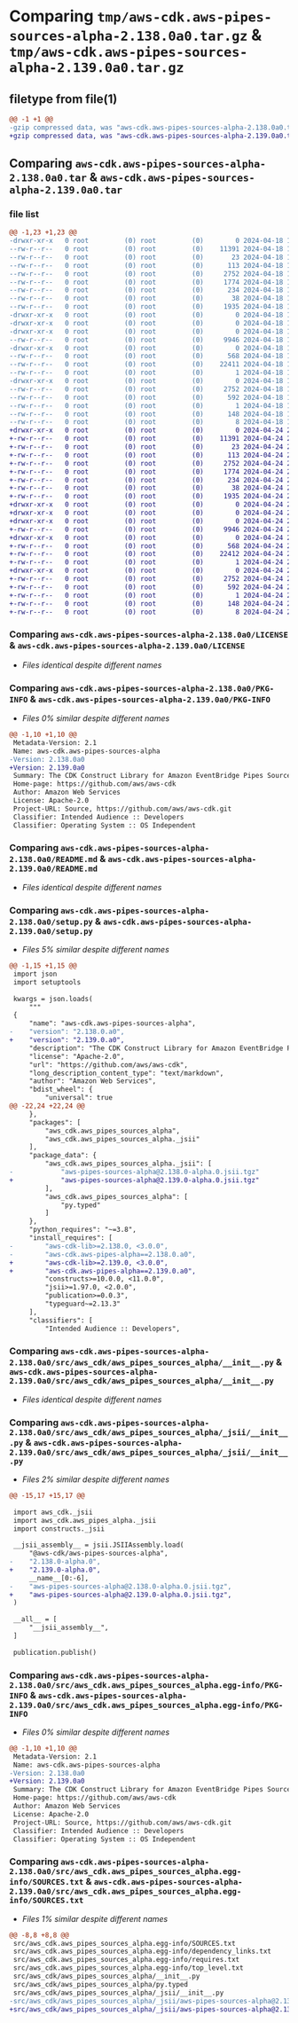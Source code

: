 # Comparing `tmp/aws-cdk.aws-pipes-sources-alpha-2.138.0a0.tar.gz` & `tmp/aws-cdk.aws-pipes-sources-alpha-2.139.0a0.tar.gz`

## filetype from file(1)

```diff
@@ -1 +1 @@
-gzip compressed data, was "aws-cdk.aws-pipes-sources-alpha-2.138.0a0.tar", last modified: Thu Apr 18 17:56:31 2024, max compression
+gzip compressed data, was "aws-cdk.aws-pipes-sources-alpha-2.139.0a0.tar", last modified: Wed Apr 24 21:02:46 2024, max compression
```

## Comparing `aws-cdk.aws-pipes-sources-alpha-2.138.0a0.tar` & `aws-cdk.aws-pipes-sources-alpha-2.139.0a0.tar`

### file list

```diff
@@ -1,23 +1,23 @@
-drwxr-xr-x   0 root         (0) root         (0)        0 2024-04-18 17:56:31.756142 aws-cdk.aws-pipes-sources-alpha-2.138.0a0/
--rw-r--r--   0 root         (0) root         (0)    11391 2024-04-18 17:56:22.000000 aws-cdk.aws-pipes-sources-alpha-2.138.0a0/LICENSE
--rw-r--r--   0 root         (0) root         (0)       23 2024-04-18 17:56:22.000000 aws-cdk.aws-pipes-sources-alpha-2.138.0a0/MANIFEST.in
--rw-r--r--   0 root         (0) root         (0)      113 2024-04-18 17:56:22.000000 aws-cdk.aws-pipes-sources-alpha-2.138.0a0/NOTICE
--rw-r--r--   0 root         (0) root         (0)     2752 2024-04-18 17:56:31.756142 aws-cdk.aws-pipes-sources-alpha-2.138.0a0/PKG-INFO
--rw-r--r--   0 root         (0) root         (0)     1774 2024-04-18 17:56:22.000000 aws-cdk.aws-pipes-sources-alpha-2.138.0a0/README.md
--rw-r--r--   0 root         (0) root         (0)      234 2024-04-18 17:56:22.000000 aws-cdk.aws-pipes-sources-alpha-2.138.0a0/pyproject.toml
--rw-r--r--   0 root         (0) root         (0)       38 2024-04-18 17:56:31.756142 aws-cdk.aws-pipes-sources-alpha-2.138.0a0/setup.cfg
--rw-r--r--   0 root         (0) root         (0)     1935 2024-04-18 17:56:22.000000 aws-cdk.aws-pipes-sources-alpha-2.138.0a0/setup.py
-drwxr-xr-x   0 root         (0) root         (0)        0 2024-04-18 17:56:31.752142 aws-cdk.aws-pipes-sources-alpha-2.138.0a0/src/
-drwxr-xr-x   0 root         (0) root         (0)        0 2024-04-18 17:56:31.752142 aws-cdk.aws-pipes-sources-alpha-2.138.0a0/src/aws_cdk/
-drwxr-xr-x   0 root         (0) root         (0)        0 2024-04-18 17:56:31.752142 aws-cdk.aws-pipes-sources-alpha-2.138.0a0/src/aws_cdk/aws_pipes_sources_alpha/
--rw-r--r--   0 root         (0) root         (0)     9946 2024-04-18 17:56:22.000000 aws-cdk.aws-pipes-sources-alpha-2.138.0a0/src/aws_cdk/aws_pipes_sources_alpha/__init__.py
-drwxr-xr-x   0 root         (0) root         (0)        0 2024-04-18 17:56:31.756142 aws-cdk.aws-pipes-sources-alpha-2.138.0a0/src/aws_cdk/aws_pipes_sources_alpha/_jsii/
--rw-r--r--   0 root         (0) root         (0)      568 2024-04-18 17:56:22.000000 aws-cdk.aws-pipes-sources-alpha-2.138.0a0/src/aws_cdk/aws_pipes_sources_alpha/_jsii/__init__.py
--rw-r--r--   0 root         (0) root         (0)    22411 2024-04-18 17:56:22.000000 aws-cdk.aws-pipes-sources-alpha-2.138.0a0/src/aws_cdk/aws_pipes_sources_alpha/_jsii/aws-pipes-sources-alpha@2.138.0-alpha.0.jsii.tgz
--rw-r--r--   0 root         (0) root         (0)        1 2024-04-18 17:56:22.000000 aws-cdk.aws-pipes-sources-alpha-2.138.0a0/src/aws_cdk/aws_pipes_sources_alpha/py.typed
-drwxr-xr-x   0 root         (0) root         (0)        0 2024-04-18 17:56:31.752142 aws-cdk.aws-pipes-sources-alpha-2.138.0a0/src/aws_cdk.aws_pipes_sources_alpha.egg-info/
--rw-r--r--   0 root         (0) root         (0)     2752 2024-04-18 17:56:31.000000 aws-cdk.aws-pipes-sources-alpha-2.138.0a0/src/aws_cdk.aws_pipes_sources_alpha.egg-info/PKG-INFO
--rw-r--r--   0 root         (0) root         (0)      592 2024-04-18 17:56:31.000000 aws-cdk.aws-pipes-sources-alpha-2.138.0a0/src/aws_cdk.aws_pipes_sources_alpha.egg-info/SOURCES.txt
--rw-r--r--   0 root         (0) root         (0)        1 2024-04-18 17:56:31.000000 aws-cdk.aws-pipes-sources-alpha-2.138.0a0/src/aws_cdk.aws_pipes_sources_alpha.egg-info/dependency_links.txt
--rw-r--r--   0 root         (0) root         (0)      148 2024-04-18 17:56:31.000000 aws-cdk.aws-pipes-sources-alpha-2.138.0a0/src/aws_cdk.aws_pipes_sources_alpha.egg-info/requires.txt
--rw-r--r--   0 root         (0) root         (0)        8 2024-04-18 17:56:31.000000 aws-cdk.aws-pipes-sources-alpha-2.138.0a0/src/aws_cdk.aws_pipes_sources_alpha.egg-info/top_level.txt
+drwxr-xr-x   0 root         (0) root         (0)        0 2024-04-24 21:02:46.870760 aws-cdk.aws-pipes-sources-alpha-2.139.0a0/
+-rw-r--r--   0 root         (0) root         (0)    11391 2024-04-24 21:02:36.000000 aws-cdk.aws-pipes-sources-alpha-2.139.0a0/LICENSE
+-rw-r--r--   0 root         (0) root         (0)       23 2024-04-24 21:02:36.000000 aws-cdk.aws-pipes-sources-alpha-2.139.0a0/MANIFEST.in
+-rw-r--r--   0 root         (0) root         (0)      113 2024-04-24 21:02:36.000000 aws-cdk.aws-pipes-sources-alpha-2.139.0a0/NOTICE
+-rw-r--r--   0 root         (0) root         (0)     2752 2024-04-24 21:02:46.870760 aws-cdk.aws-pipes-sources-alpha-2.139.0a0/PKG-INFO
+-rw-r--r--   0 root         (0) root         (0)     1774 2024-04-24 21:02:36.000000 aws-cdk.aws-pipes-sources-alpha-2.139.0a0/README.md
+-rw-r--r--   0 root         (0) root         (0)      234 2024-04-24 21:02:36.000000 aws-cdk.aws-pipes-sources-alpha-2.139.0a0/pyproject.toml
+-rw-r--r--   0 root         (0) root         (0)       38 2024-04-24 21:02:46.870760 aws-cdk.aws-pipes-sources-alpha-2.139.0a0/setup.cfg
+-rw-r--r--   0 root         (0) root         (0)     1935 2024-04-24 21:02:36.000000 aws-cdk.aws-pipes-sources-alpha-2.139.0a0/setup.py
+drwxr-xr-x   0 root         (0) root         (0)        0 2024-04-24 21:02:46.866760 aws-cdk.aws-pipes-sources-alpha-2.139.0a0/src/
+drwxr-xr-x   0 root         (0) root         (0)        0 2024-04-24 21:02:46.866760 aws-cdk.aws-pipes-sources-alpha-2.139.0a0/src/aws_cdk/
+drwxr-xr-x   0 root         (0) root         (0)        0 2024-04-24 21:02:46.866760 aws-cdk.aws-pipes-sources-alpha-2.139.0a0/src/aws_cdk/aws_pipes_sources_alpha/
+-rw-r--r--   0 root         (0) root         (0)     9946 2024-04-24 21:02:36.000000 aws-cdk.aws-pipes-sources-alpha-2.139.0a0/src/aws_cdk/aws_pipes_sources_alpha/__init__.py
+drwxr-xr-x   0 root         (0) root         (0)        0 2024-04-24 21:02:46.870760 aws-cdk.aws-pipes-sources-alpha-2.139.0a0/src/aws_cdk/aws_pipes_sources_alpha/_jsii/
+-rw-r--r--   0 root         (0) root         (0)      568 2024-04-24 21:02:36.000000 aws-cdk.aws-pipes-sources-alpha-2.139.0a0/src/aws_cdk/aws_pipes_sources_alpha/_jsii/__init__.py
+-rw-r--r--   0 root         (0) root         (0)    22412 2024-04-24 21:02:36.000000 aws-cdk.aws-pipes-sources-alpha-2.139.0a0/src/aws_cdk/aws_pipes_sources_alpha/_jsii/aws-pipes-sources-alpha@2.139.0-alpha.0.jsii.tgz
+-rw-r--r--   0 root         (0) root         (0)        1 2024-04-24 21:02:36.000000 aws-cdk.aws-pipes-sources-alpha-2.139.0a0/src/aws_cdk/aws_pipes_sources_alpha/py.typed
+drwxr-xr-x   0 root         (0) root         (0)        0 2024-04-24 21:02:46.866760 aws-cdk.aws-pipes-sources-alpha-2.139.0a0/src/aws_cdk.aws_pipes_sources_alpha.egg-info/
+-rw-r--r--   0 root         (0) root         (0)     2752 2024-04-24 21:02:46.000000 aws-cdk.aws-pipes-sources-alpha-2.139.0a0/src/aws_cdk.aws_pipes_sources_alpha.egg-info/PKG-INFO
+-rw-r--r--   0 root         (0) root         (0)      592 2024-04-24 21:02:46.000000 aws-cdk.aws-pipes-sources-alpha-2.139.0a0/src/aws_cdk.aws_pipes_sources_alpha.egg-info/SOURCES.txt
+-rw-r--r--   0 root         (0) root         (0)        1 2024-04-24 21:02:46.000000 aws-cdk.aws-pipes-sources-alpha-2.139.0a0/src/aws_cdk.aws_pipes_sources_alpha.egg-info/dependency_links.txt
+-rw-r--r--   0 root         (0) root         (0)      148 2024-04-24 21:02:46.000000 aws-cdk.aws-pipes-sources-alpha-2.139.0a0/src/aws_cdk.aws_pipes_sources_alpha.egg-info/requires.txt
+-rw-r--r--   0 root         (0) root         (0)        8 2024-04-24 21:02:46.000000 aws-cdk.aws-pipes-sources-alpha-2.139.0a0/src/aws_cdk.aws_pipes_sources_alpha.egg-info/top_level.txt
```

### Comparing `aws-cdk.aws-pipes-sources-alpha-2.138.0a0/LICENSE` & `aws-cdk.aws-pipes-sources-alpha-2.139.0a0/LICENSE`

 * *Files identical despite different names*

### Comparing `aws-cdk.aws-pipes-sources-alpha-2.138.0a0/PKG-INFO` & `aws-cdk.aws-pipes-sources-alpha-2.139.0a0/PKG-INFO`

 * *Files 0% similar despite different names*

```diff
@@ -1,10 +1,10 @@
 Metadata-Version: 2.1
 Name: aws-cdk.aws-pipes-sources-alpha
-Version: 2.138.0a0
+Version: 2.139.0a0
 Summary: The CDK Construct Library for Amazon EventBridge Pipes Sources
 Home-page: https://github.com/aws/aws-cdk
 Author: Amazon Web Services
 License: Apache-2.0
 Project-URL: Source, https://github.com/aws/aws-cdk.git
 Classifier: Intended Audience :: Developers
 Classifier: Operating System :: OS Independent
```

### Comparing `aws-cdk.aws-pipes-sources-alpha-2.138.0a0/README.md` & `aws-cdk.aws-pipes-sources-alpha-2.139.0a0/README.md`

 * *Files identical despite different names*

### Comparing `aws-cdk.aws-pipes-sources-alpha-2.138.0a0/setup.py` & `aws-cdk.aws-pipes-sources-alpha-2.139.0a0/setup.py`

 * *Files 5% similar despite different names*

```diff
@@ -1,15 +1,15 @@
 import json
 import setuptools
 
 kwargs = json.loads(
     """
 {
     "name": "aws-cdk.aws-pipes-sources-alpha",
-    "version": "2.138.0.a0",
+    "version": "2.139.0.a0",
     "description": "The CDK Construct Library for Amazon EventBridge Pipes Sources",
     "license": "Apache-2.0",
     "url": "https://github.com/aws/aws-cdk",
     "long_description_content_type": "text/markdown",
     "author": "Amazon Web Services",
     "bdist_wheel": {
         "universal": true
@@ -22,24 +22,24 @@
     },
     "packages": [
         "aws_cdk.aws_pipes_sources_alpha",
         "aws_cdk.aws_pipes_sources_alpha._jsii"
     ],
     "package_data": {
         "aws_cdk.aws_pipes_sources_alpha._jsii": [
-            "aws-pipes-sources-alpha@2.138.0-alpha.0.jsii.tgz"
+            "aws-pipes-sources-alpha@2.139.0-alpha.0.jsii.tgz"
         ],
         "aws_cdk.aws_pipes_sources_alpha": [
             "py.typed"
         ]
     },
     "python_requires": "~=3.8",
     "install_requires": [
-        "aws-cdk-lib>=2.138.0, <3.0.0",
-        "aws-cdk.aws-pipes-alpha==2.138.0.a0",
+        "aws-cdk-lib>=2.139.0, <3.0.0",
+        "aws-cdk.aws-pipes-alpha==2.139.0.a0",
         "constructs>=10.0.0, <11.0.0",
         "jsii>=1.97.0, <2.0.0",
         "publication>=0.0.3",
         "typeguard~=2.13.3"
     ],
     "classifiers": [
         "Intended Audience :: Developers",
```

### Comparing `aws-cdk.aws-pipes-sources-alpha-2.138.0a0/src/aws_cdk/aws_pipes_sources_alpha/__init__.py` & `aws-cdk.aws-pipes-sources-alpha-2.139.0a0/src/aws_cdk/aws_pipes_sources_alpha/__init__.py`

 * *Files identical despite different names*

### Comparing `aws-cdk.aws-pipes-sources-alpha-2.138.0a0/src/aws_cdk/aws_pipes_sources_alpha/_jsii/__init__.py` & `aws-cdk.aws-pipes-sources-alpha-2.139.0a0/src/aws_cdk/aws_pipes_sources_alpha/_jsii/__init__.py`

 * *Files 2% similar despite different names*

```diff
@@ -15,17 +15,17 @@
 
 import aws_cdk._jsii
 import aws_cdk.aws_pipes_alpha._jsii
 import constructs._jsii
 
 __jsii_assembly__ = jsii.JSIIAssembly.load(
     "@aws-cdk/aws-pipes-sources-alpha",
-    "2.138.0-alpha.0",
+    "2.139.0-alpha.0",
     __name__[0:-6],
-    "aws-pipes-sources-alpha@2.138.0-alpha.0.jsii.tgz",
+    "aws-pipes-sources-alpha@2.139.0-alpha.0.jsii.tgz",
 )
 
 __all__ = [
     "__jsii_assembly__",
 ]
 
 publication.publish()
```

### Comparing `aws-cdk.aws-pipes-sources-alpha-2.138.0a0/src/aws_cdk.aws_pipes_sources_alpha.egg-info/PKG-INFO` & `aws-cdk.aws-pipes-sources-alpha-2.139.0a0/src/aws_cdk.aws_pipes_sources_alpha.egg-info/PKG-INFO`

 * *Files 0% similar despite different names*

```diff
@@ -1,10 +1,10 @@
 Metadata-Version: 2.1
 Name: aws-cdk.aws-pipes-sources-alpha
-Version: 2.138.0a0
+Version: 2.139.0a0
 Summary: The CDK Construct Library for Amazon EventBridge Pipes Sources
 Home-page: https://github.com/aws/aws-cdk
 Author: Amazon Web Services
 License: Apache-2.0
 Project-URL: Source, https://github.com/aws/aws-cdk.git
 Classifier: Intended Audience :: Developers
 Classifier: Operating System :: OS Independent
```

### Comparing `aws-cdk.aws-pipes-sources-alpha-2.138.0a0/src/aws_cdk.aws_pipes_sources_alpha.egg-info/SOURCES.txt` & `aws-cdk.aws-pipes-sources-alpha-2.139.0a0/src/aws_cdk.aws_pipes_sources_alpha.egg-info/SOURCES.txt`

 * *Files 1% similar despite different names*

```diff
@@ -8,8 +8,8 @@
 src/aws_cdk.aws_pipes_sources_alpha.egg-info/SOURCES.txt
 src/aws_cdk.aws_pipes_sources_alpha.egg-info/dependency_links.txt
 src/aws_cdk.aws_pipes_sources_alpha.egg-info/requires.txt
 src/aws_cdk.aws_pipes_sources_alpha.egg-info/top_level.txt
 src/aws_cdk/aws_pipes_sources_alpha/__init__.py
 src/aws_cdk/aws_pipes_sources_alpha/py.typed
 src/aws_cdk/aws_pipes_sources_alpha/_jsii/__init__.py
-src/aws_cdk/aws_pipes_sources_alpha/_jsii/aws-pipes-sources-alpha@2.138.0-alpha.0.jsii.tgz
+src/aws_cdk/aws_pipes_sources_alpha/_jsii/aws-pipes-sources-alpha@2.139.0-alpha.0.jsii.tgz
```

